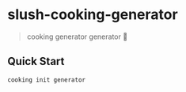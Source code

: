 # slush-cooking-generator
> cooking generator generator 🌚

## Quick Start
```shell
cooking init generator
```
